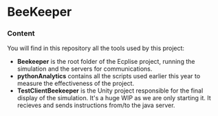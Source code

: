 # BeeKeeper

### Content

You will find in this repository all the tools used by this project:
- **Beekeeper** is the root folder of the Ecplise project, running the simulation and the servers for communications.
- **pythonAnalytics** contains all the scripts used earlier this year to measure the effectiveness of the project.
- **TestClientBeekeeper** is the Unity project responsible for the final display of the simulation. It's a huge WIP as we are only starting it. It recieves and sends instructions from/to the java server.
